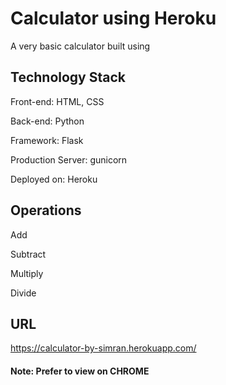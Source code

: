 # Calculator using Heroku
A very basic calculator built using

## Technology Stack
Front-end: HTML, CSS

Back-end: Python

Framework: Flask

Production Server: gunicorn

Deployed on: Heroku

## Operations
Add

Subtract

Multiply

Divide

## URL 
 https://calculator-by-simran.herokuapp.com/

#### Note: Prefer to view on CHROME
